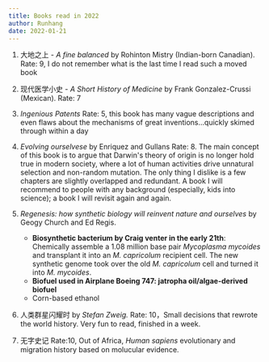 ```yaml
---
title: Books read in 2022
author: Runhang
date: 2022-01-21
---
```


1. 大地之上 - _A fine balanced_ by Rohinton Mistry (Indian-born Canadian). Rate: 9, I do not remember what is the last time I read such a moved book

2. 现代医学小史 - _A Short History of Medicine_ by Frank Gonzalez-Crussi (Mexican). Rate: 7
3. _Ingenious Patents_  Rate: 5, this book has many vague descriptions and even flaws about the mechanisms of great inventions...quickly skimed through within a day
4. _Evolving ourselvese_ by Enriquez and Gullans Rate: 8. The main concept of this book is to argue that Darwin's theory of origin is no longer hold true in modern society, where a lot of human activities drive unnatural selection and non-random mutation. The only thing I dislike is a few chapters are slightly overlapped and redundant. A book I will recommend to people with any background (especially, kids into science); a book I will revisit again and again.
5. _Regenesis: how synthetic biology will reinvent nature and ourselves_ by Geogy Church and Ed Regis.
   - **Biosynthetic bacterium by Craig venter in the early 21th**: Chemically assemble a 1.08 million base pair *Mycoplasma mycoides* and transplant it into an *M. capricolum* recipient cell. The new synthetic genome took over the old *M. capricolum* cell and turned it into *M. mycoides*. 
   - **Biofuel used in Airplane Boeing 747: jatropha oil/algae-derived biofuel**
   - Corn-based ethanol 
6. 人类群星闪耀时 by *Stefan Zweig.* Rate: 10，Small decisions that rewrote the world history. Very fun to read, finished in a week. 
7. 无字史记 Rate:10, Out of Africa, *Human sapiens* evolutionary and migration history based on molucular evidence.
